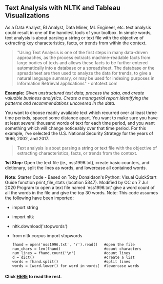 ## Text Analysis with NLTK and Tableau Visualizations

As a Data Analyst, BI Analyst, Data Miner, ML Engineer, etc. text analysis could result in one of the handiest tools of your toolbox. In simple words, text analysis is about parsing a string or text file with the objective of extracting key characteristics, facts, or trends from within the context.
 
>"Using Text Analysis is one of the first steps in many data-driven approaches, as the process extracts machine-readable facts from large bodies of texts and allows these facts to be further entered automatically into a database or a spreadsheet. The database or the spreadsheet are then used to analyze the data for trends, to give a natural language summary, or may be used for indexing purposes in Information Retrieval applications" - ontotext.com

**Example:**
*Given unstructured text data, process the data, and create valuable business analytics. Create a managerial report identifying the patterns and recommendations uncovered in the data.*

You want to choose readily available text which recurred over at least three time periods, spaced some distance apart. You want to make sure you have at least several thousand words of text for each time period, and you want something which will change noticeably over that time period.
For this example, I've selected the U.S. National Security Strategy for the years of 1996, 2002, and 2017.

>Text analysis is about parsing a string or text file with the objective of extracting characteristics, facts, or trends from the context.
    
**1st Step:** Open the text file (ie., nss1996.txt), create basic counters, and dictionary, split the lines as words, and lowercase all contained words. 

**Note:** Starter Code - Based on Toby Donaldson's Python: Visual QuickStart Guide function print_file_stats (location 5347). Modified by OC on 7 Jul 2020
Program to open a text file named 'nss1996.txt' give a word count of all the words in the file and give the top 30 words. Note: This code assumes the following have been imported:

- import string
- import nltk
- nltk.download('stopwords')
- from nltk.corpus import stopwords

      fhand = open('nss1996.txt', 'r').read()   #open the file
      num_chars = len(fhand)                    #count characters 
      num_lines = fhand.count('\n')             #count lines
      d = dict()                                #create a list
      words = fhand.split()                     #split lines
      words = [word.lower() for word in words]  #lowercase words
      

#### Click [HERE](text_analysis_w_NLTK.ipynb) to read the rest. 
